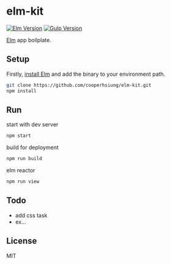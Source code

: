 # elm-kit

[![Elm Version][elm-image]][elm-url]
[![Gulp Version][gulp-image]][gulp-url]

[Elm](https://elm-lang.org/) app boilplate.

## Setup

Firstly, [install Elm](https://guide.elm-lang.org/install.html) and add the binary to your environment path.

```bash
git clone https://github.com/cooperhsiung/elm-kit.git
npm install
```

## Run

start with dev server

```bash
npm start
```

build for deployment

```bash
npm run build
```

elm reactor

```bash
npm run view
```

## Todo

- add css task
- ex...

[elm-image]: https://img.shields.io/badge/elm-v0.19.0-60b5cc.svg
[elm-url]: https://elm-lang.org/
[gulp-image]: https://img.shields.io/badge/gulp-v4.0-d25151.svg
[gulp-url]: https://gulpjs.com/

## License

MIT
